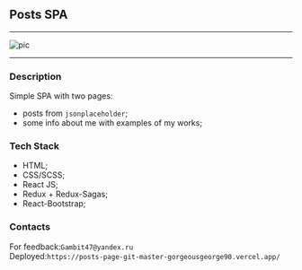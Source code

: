 ## Posts SPA

***

![pic](https://www.prixintrablog.com/wp-content/uploads/2020/04/Post-on-Social-Media.png)


***

### Description

Simple SPA with two pages: 
- posts from `jsonplaceholder`;
- some info about me with examples of my works;

### Tech Stack

* HTML;
* CSS/SCSS;
* React JS;
* Redux + Redux-Sagas;
* React-Bootstrap;

### Contacts

For feedback:`Gambit47@yandex.ru`<br>
Deployed:`https://posts-page-git-master-gorgeousgeorge90.vercel.app/`
